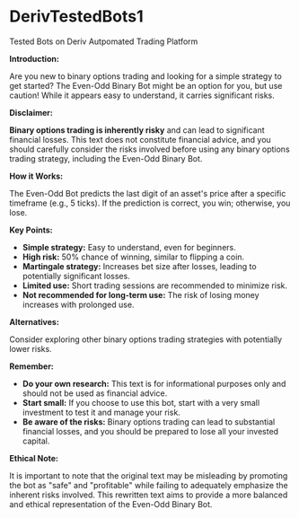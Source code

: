 # DerivTestedBots1
 Tested Bots on Deriv Autpomated Trading Platform


**Introduction:**

Are you new to binary options trading and looking for a simple strategy to get started? The Even-Odd Binary Bot might be an option for you, but use caution! While it appears easy to understand, it carries significant risks.

**Disclaimer:**

**Binary options trading is inherently risky** and can lead to significant financial losses. This text does not constitute financial advice, and you should carefully consider the risks involved before using any binary options trading strategy, including the Even-Odd Binary Bot.

**How it Works:**

The Even-Odd Bot predicts the last digit of an asset's price after a specific timeframe (e.g., 5 ticks). If the prediction is correct, you win; otherwise, you lose.

**Key Points:**

* **Simple strategy:** Easy to understand, even for beginners.
* **High risk:** 50% chance of winning, similar to flipping a coin.
* **Martingale strategy:** Increases bet size after losses, leading to potentially significant losses.
* **Limited use:** Short trading sessions are recommended to minimize risk.
* **Not recommended for long-term use:** The risk of losing money increases with prolonged use.

**Alternatives:**

Consider exploring other binary options trading strategies with potentially lower risks.

**Remember:**

* **Do your own research:** This text is for informational purposes only and should not be used as financial advice.
* **Start small:** If you choose to use this bot, start with a very small investment to test it and manage your risk.
* **Be aware of the risks:** Binary options trading can lead to substantial financial losses, and you should be prepared to lose all your invested capital.

**Ethical Note:**

It is important to note that the original text may be misleading by promoting the bot as "safe" and "profitable" while failing to adequately emphasize the inherent risks involved. This rewritten text aims to provide a more balanced and ethical representation of the Even-Odd Binary Bot.
